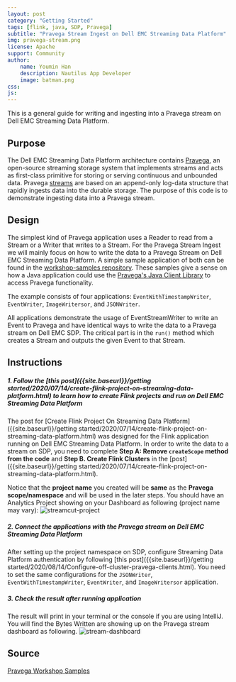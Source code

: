 ```yaml
---
layout: post
category: "Getting Started"
tags: [flink, java, SDP, Pravega]
subtitle: "Pravega Stream Ingest on Dell EMC Streaming Data Platform"
img: pravega-stream.png
license: Apache
support: Community
author: 
    name: Youmin Han
    description: Nautilus App Developer
    image: batman.png
css: 
js: 
---
```

This is a general guide for writing and ingesting into a Pravega stream on Dell EMC Streaming Data Platform.
<!--more-->

## Purpose

The Dell EMC Streaming Data Platform architecture contains [Pravega](https://www.pravega.io/), an open-source streaming storage system that implements streams and acts as first-class primitive for storing or serving continuous and unbounded data. Pravega [streams](https://pravega.io/docs/latest/pravega-concepts/#streams) are based on an append-only log-data structure that rapidly ingests data into the durable storage. The purpose of this code is to demonstrate ingesting data into a Pravega stream.

## Design
The simplest kind of Pravega application uses a Reader to read from a Stream or a Writer that writes to a Stream. For the Pravega Stream Ingest we will mainly focus on how to write the data to a Pravega Stream on Dell EMC Streaming Data Platform. A simple sample application of both can be found in the [workshop-samples repository](https://github.com/pravega/workshop-samples/tree/master/stream-ingest/src/main/java/com/dellemc/oe/ingest). These samples give a sense on how a Java application could use the [Pravega's Java Client Library](https://pravega.io/docs/v0.1.0/javadoc/clients/index.html) to access Pravega functionality.

The example consists of four applications: `EventWithTimestampWriter`, `EventWriter`, `ImageWritersor`, and `JSONWriter`.  

All applications demonstrate the usage of EventStreamWriter to write an Event to Pravega and have identical ways to write the data to a Pravega stream on Dell EMC SDP. The critical part is in the `run()` method which creates a Stream and outputs the given Event to that Stream.

## Instructions
##### 1. Follow the [this post]({{site.baseurl}}/getting started/2020/07/14/create-flink-project-on-streaming-data-platform.html) to learn how to create Flink projects and run on Dell EMC Streaming Data Platform

The post for [Create Flink Project On Streaming Data Platform]({{site.baseurl}}/getting started/2020/07/14/create-flink-project-on-streaming-data-platform.html) was designed for the Flink application running on Dell EMC Streaming Data Platform. In order to write the data to a stream on SDP, you need to complete **Step A: Remove `createScope` method from the code** and **Step B. Create Flink Clusters** in the [post]({{site.baseurl}}/getting started/2020/07/14/create-flink-project-on-streaming-data-platform.html).

Notice that the **project name** you created will be **same** as the **Pravega scope/namespace** and will be used in the later steps. You should have an Analytics Project showing on your Dashboard as following (project name may vary): 
![streamcut-project]({{site.baseurl}}/assets/heliumjk/images/post/pravega-ingest/streamcut-project.png) 

##### 2. Connect the applications with the Pravega stream on Dell EMC Streaming Data Platform
After setting up the project namespace on SDP, configure Streaming Data Platform authentication by following [this post]({{site.baseurl}}/getting started/2020/08/14/Configure-off-cluster-pravega-clients.html). You need to set the same configurations for the `JSONWriter`, `EventWithTimestampWriter`, `EventWriter`, and `ImageWritersor` application.

##### 3. Check the result after running application
The result will print in your terminal or the console if you are using IntelliJ. You will find the Bytes Written are showing up on the Pravega stream dashboard as following. 
![stream-dashboard]({{site.baseurl}}/assets/heliumjk/images/post/pravega-ingest/stream-dashboard.png) 



## Source
[Pravega Workshop Samples](https://github.com/pravega/workshop-samples)


